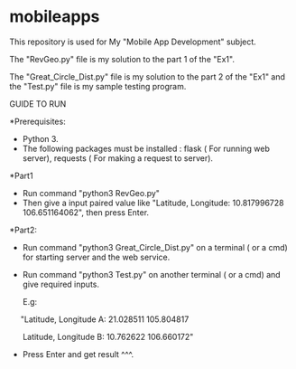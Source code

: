 # mobileapps
This repository is used for My "Mobile App Development" subject.

The "RevGeo.py" file is my solution to the part 1 of the "Ex1".

The "Great_Circle_Dist.py" file is my solution to the part 2 of the "Ex1" and the "Test.py" file is my sample testing program. 



GUIDE TO RUN 

*Prerequisites:
- Python 3. 
- The following packages must be installed : flask ( For running web server), requests ( For making a request to server).


*Part1

 - Run command "python3 RevGeo.py"
 - Then give a input paired value like "Latitude, Longitude: 10.817996728 106.651164062", then press Enter.
 
 
 *Part2:
 
 - Run command "python3 Great_Circle_Dist.py" on a terminal ( or a cmd) for starting server and the web service.
 - Run command "python3 Test.py" on another terminal ( or a cmd) and give required inputs.
 
    E.g:
    
      "Latitude, Longitude A: 21.028511  105.804817
      
       Latitude, Longitude B: 10.762622  106.660172"
 - Press Enter and get result ^^^.
    
